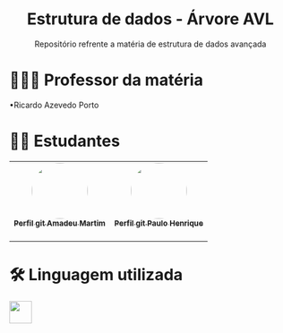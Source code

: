 <h1 align="center">Estrutura de dados - Árvore AVL </h1>
<p align="center"> Repositório refrente a matéria de estrutura de dados avançada</p>
<h1>👨🏽‍🏫 Professor da matéria</h1>
<p>  •Ricardo Azevedo Porto</p>
<h1>👨‍💻 Estudantes</h1>
<p>
  <table>
  <tr>
    <td align="center"><a href="https://github.com/amadeu100401"><img style="border-radius: 50%;" src="https://avatars.githubusercontent.com/u/54649985?v=4" width="100px;" alt=""/><br /><sub><b>Perfil git Amadeu Martim</b></sub></a><br /><a href="https://rocketseat.com.br/" title="Rocketseat"></a><br/></td> <td align="center"><a href="https://github.com/PauloMBittencourt"><img style="border-radius: 50%;" src="https://avatars.githubusercontent.com/u/54875444?v=4" width="100px;" alt=""/><br /><sub><b>Perfil git Paulo Henrique</b></sub></a><br /><a href="https://rocketseat.com.br/" title="Rocketseat"></a><br/></td>
  </tr>
</table>
</p>
<h1> 🛠 Linguagem utilizada</h1>
<p>
  <img src="https://cdn.jsdelivr.net/gh/devicons/devicon/icons/css3/css3-plain-wordmark.svg" width="40" height="40" />
</p>
